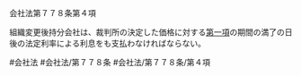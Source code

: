 会社法第７７８条第４項

組織変更後持分会社は、裁判所の決定した価格に対する[第一項](会社法＿＿＿＿第７７８条第１項)の期間の満了の日後の法定利率による利息をも支払わなければならない。

#会社法
#会社法/第７７８条
#会社法/第７７８条/第４項
